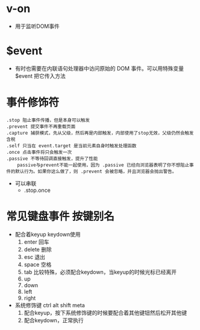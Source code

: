 # v-on
-  用于监听DOM事件
# $event
- 有时也需要在内联语句处理器中访问原始的 DOM 事件。可以用特殊变量 $event 把它传入方法
# 事件修饰符
    .stop 阻止事件传播，但是本身可以触发
    .prevent 提交事件不再重载页面
    .capture 捕获模式，先从父级，然后再是内部触发，内部使用了stop无效，父级仍然会触发含税
    .self 只当在 event.target 是当前元素自身时触发处理函数
    .once 点击事件将只会触发一次 
    .passive 不等待回调直接触发，提升了性能
        passive与prevent不能一起使用，因为 .passive 已经向浏览器表明了你不想阻止事件的默认行为。如果你这么做了，则 .prevent 会被忽略，并且浏览器会抛出警告。
- 可以串联
    - .stop.once

# 常见键盘事件 按键别名
- 配合着keyup keydown使用
    1. enter 回车
    2. delete 删除
    3. esc 退出
    4. space 空格
    5. tab 比较特殊，必须配合keydown，当keyup的时候光标已经离开
    6. up
    7. down
    8. left
    9. right
- 系统修饰键 ctrl alt shift meta
    1. 配合keyup，按下系统修饰键的时候要配合着其他键钮然后松开其他键
    2. 配合keydown，正常执行
